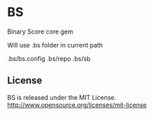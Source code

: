 BS
==

Binary Score core gem

Will use .bs folder in current path

.bs/bs.config
.bs/repo
.bs/sb

## License

BS is released under the MIT License. http://www.opensource.org/licenses/mit-license

